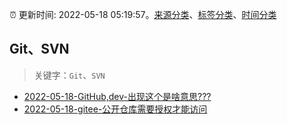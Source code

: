 :alarm_clock: 更新时间: 2022-05-18 05:19:57。[来源分类](../README.md)、[标签分类](../TAGS.md)、[时间分类](../TIMELINE.md)

## Git、SVN


> 关键字：`Git`、`SVN`



- [2022-05-18-GitHub,dev-出现这个是啥意思???](https://www.v2ex.com/t/853665) 
- [2022-05-18-gitee-公开仓库需要授权才能访问](https://www.v2ex.com/t/853642) 